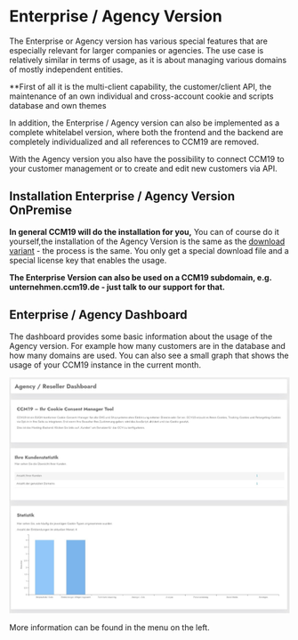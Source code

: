 # Enterprise / Agency Version

The Enterprise or Agency version has various special features that are especially relevant for larger companies or agencies. The use case is relatively similar in terms of usage, as it is about managing various domains of mostly independent entities.

**First of all it is the multi-client capability, the customer/client API, the maintenance of an own individual and cross-account cookie and scripts database and own themes

In addition, the Enterprise / Agency version can also be implemented as a complete whitelabel version, where both the frontend and the backend are completely individualized and all references to CCM19 are removed.

With the Agency version you also have the possibility to connect CCM19 to your customer management or to create and edit new customers via API.

## Installation Enterprise / Agency Version OnPremise

**In general CCM19 will do the installation for you,** You can of course do it yourself,the installation of the Agency Version is the same as the [download variant](/first_steps/installation/) - the process is the same. You only get a special download file and a special license key that enables the usage.

**The Enterprise Version can also be used on a CCM19 subdomain, e.g. unternehmen.ccm19.de - just talk to our support for that.**

## Enterprise / Agency Dashboard

The dashboard provides some basic information about the usage of the Agency version. For example how many customers are in the database and how many domains are used. You can also see a small graph that shows the usage of your CCM19 instance in the current month.

![screenshot-1641982525189](../assets/screenshot-1641982525189.jpg)

 More information can be found in the menu on the left.